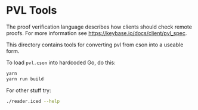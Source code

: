 # PVL Tools

The proof verification language describes how clients should check remote proofs. For more information see https://keybase.io/docs/client/pvl_spec.

This directory contains tools for converting pvl from cson into a useable form.

To load `pvl.cson` into hardcoded Go, do this:
```sh
yarn
yarn run build
```

For other stuff try:
```sh
./reader.iced --help
```
